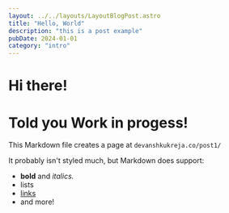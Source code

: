 ```yaml
---
layout: ../../layouts/LayoutBlogPost.astro
title: "Hello, World"
description: "this is a post example"
pubDate: 2024-01-01
category: "intro"
---
```


# Hi there!

# **Told you Work in progess!**

This Markdown file creates a page at `devanshkukreja.co/post1/`

It probably isn't styled much, but Markdown does support:

- **bold** and _italics._
- lists
- [links](https://astro.build)
- and more!
